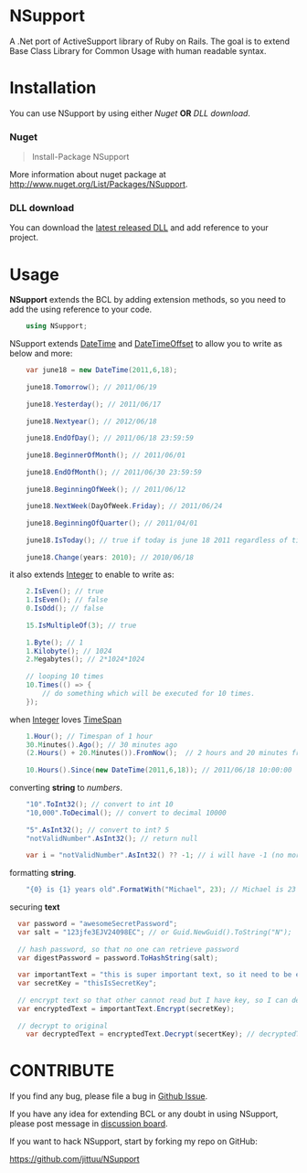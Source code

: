 # NSupport

A .Net port of ActiveSupport library of Ruby on Rails. The goal is to extend Base Class Library for Common Usage with human readable syntax.

# Installation

You can use NSupport by using either _Nuget_ **OR** _DLL download_.

### Nuget
> Install-Package NSupport

More information about nuget package at http://www.nuget.org/List/Packages/NSupport.

### DLL download
You can download the [latest released DLL](https://github.com/downloads/jittuu/NSupport/NSupport%20v1.3.1.zip) and add reference to your project.

# Usage

**NSupport** extends the BCL by adding extension methods, so you need to add the using reference to your code.

```c#
    using NSupport;
```

NSupport extends [DateTime](http://msdn.microsoft.com/en-us/library/system.datetime.aspx) and [DateTimeOffset](http://msdn.microsoft.com/en-us/library/system.datetimeoffset.aspx) to allow you to write as below and more:

```c#
	var june18 = new DateTime(2011,6,18);
		
	june18.Tomorrow(); // 2011/06/19
	
	june18.Yesterday(); // 2011/06/17
	
	june18.Nextyear(); // 2012/06/18
	
	june18.EndOfDay(); // 2011/06/18 23:59:59
	
	june18.BeginnerOfMonth(); // 2011/06/01
	
	june18.EndOfMonth(); // 2011/06/30 23:59:59
	
	june18.BeginningOfWeek(); // 2011/06/12
	
	june18.NextWeek(DayOfWeek.Friday); // 2011/06/24
	
	june18.BeginningOfQuarter(); // 2011/04/01
	
	june18.IsToday(); // true if today is june 18 2011 regardless of time
	
	june18.Change(years: 2010); // 2010/06/18
```

it also extends [Integer](http://msdn.microsoft.com/en-us/library/system.int32.aspx) to enable to write as:

```c#
	2.IsEven(); // true
	1.IsEven(); // false
	0.IsOdd(); // false
	
	15.IsMultipleOf(3); // true
	
	1.Byte(); // 1
	1.Kilobyte(); // 1024
	2.Megabytes(); // 2*1024*1024
	
	// looping 10 times
	10.Times(() => {
		// do something which will be executed for 10 times.
	});
```

when [Integer](http://msdn.microsoft.com/en-us/library/system.int32.aspx) loves [TimeSpan](http://msdn.microsoft.com/en-us/library/system.timespan.aspx)

```c#
	1.Hour(); // Timespan of 1 hour
	30.Minutes().Ago(); // 30 minutes ago 
	(2.Hours() + 20.Minutes()).FromNow();  // 2 hours and 20 minutes from now
	
	10.Hours().Since(new DateTime(2011,6,18)); // 2011/06/18 10:00:00
```

converting **string** to _numbers_. 

```c#
	"10".ToInt32(); // convert to int 10
	"10,000".ToDecimal(); // convert to decimal 10000 
	
	"5".AsInt32(); // convert to int? 5
	"notValidNumber".AsInt32(); // return null
	
	var i = "notValidNumber".AsInt32() ?? -1; // i will have -1 (no more int.TryParse :) )	
```

formatting **string**.

```c#
	"{0} is {1} years old".FormatWith("Michael", 23); // Michael is 23 years old.	
```

securing **text**

```c#
  var password = "awesomeSecretPassword";
  var salt = "123jfe3EJV24098EC"; // or Guid.NewGuid().ToString("N");
  
  // hash password, so that no one can retrieve password
  var digestPassword = password.ToHashString(salt);
  
  var importantText = "this is super important text, so it need to be encrypt.";
  var secretKey = "thisIsSecretKey";
  
  // encrypt text so that other cannot read but I have key, so I can decrypt back to original one
  var encryptedText = importantText.Encrypt(secretKey);
  
  // decrypt to original
	var decryptedText = encryptedText.Decrypt(secertKey); // decryptedText == importantText
```

# CONTRIBUTE

If you find any bug, please file a bug in [Github Issue](https://github.com/jittuu/NSupport/issues).

If you have any idea for extending BCL or any doubt in using NSupport, please post message in [discussion board](http://groups.google.com/group/nsupport-lib).

If you want to hack NSupport, start by forking my repo on GitHub:

https://github.com/jittuu/NSupport